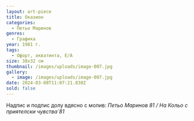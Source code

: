 ```yaml
---
layout: art-piece
title: Оказион
categories:
  - Петьо Маринов
genres:
  - Графика
year: 1981 г.
tags:
  - Офорт, акватинта, Е/А
size: 38х32 см
thumbnail: /images/uploads/image-007.jpg
gallery:
  - image: /images/uploads/image-007.jpg
date: 2024-03-08T11:07:21.830Z
sold: false
---
```

Надпис и подпис долу вдясно с молив: *Петьо Маринов 81 / На Кольо с приятелски чувства`81*
